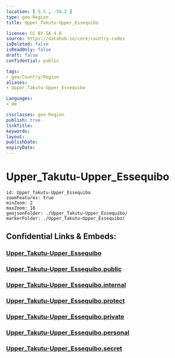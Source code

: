 ```yaml
---
location: [ 5.5 , -58.2 ] 
type: geo-Region
title: Upper_Takutu-Upper_Essequibo

license: CC BY-SA 4.0
source: https://datahub.io/core/country-codes
isDeleted: false
isReadOnly: false
draft: false
confidential: public

tags:
- geo/Country/Region
aliases:
- Upper_Takutu-Upper_Essequibo

Languages:
- de

cssclasses: geo-Region
publish: true
linkTitle: 
keywords: 
layout: 
publishDate: 
expiryDate: 
---
```


# Upper_Takutu-Upper_Essequibo

```leaflet
id: Upper_Takutu-Upper_Essequibo
zoomFeatures: true 
minZoom: 2 
maxZoom: 18
geojsonFolder: ./Upper_Takutu-Upper_Essequibo/
markerFolder: ./Upper_Takutu-Upper_Essequibo/
```


## Confidential Links & Embeds: 

### [Upper_Takutu-Upper_Essequibo](/_Standards/Earth/Continent/America~South/Guyana/Regions~Guyana/Upper_Takutu-Upper_Essequibo.md) 

### [Upper_Takutu-Upper_Essequibo.public](/_public/Earth/Continent/America~South/Guyana/Regions~Guyana/Upper_Takutu-Upper_Essequibo.public.md) 

### [Upper_Takutu-Upper_Essequibo.internal](/_internal/Earth/Continent/America~South/Guyana/Regions~Guyana/Upper_Takutu-Upper_Essequibo.internal.md) 

### [Upper_Takutu-Upper_Essequibo.protect](/_protect/Earth/Continent/America~South/Guyana/Regions~Guyana/Upper_Takutu-Upper_Essequibo.protect.md) 

### [Upper_Takutu-Upper_Essequibo.private](/_private/Earth/Continent/America~South/Guyana/Regions~Guyana/Upper_Takutu-Upper_Essequibo.private.md) 

### [Upper_Takutu-Upper_Essequibo.personal](/_personal/Earth/Continent/America~South/Guyana/Regions~Guyana/Upper_Takutu-Upper_Essequibo.personal.md) 

### [Upper_Takutu-Upper_Essequibo.secret](/_secret/Earth/Continent/America~South/Guyana/Regions~Guyana/Upper_Takutu-Upper_Essequibo.secret.md)

